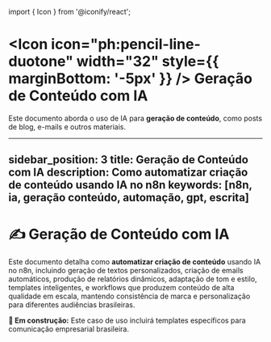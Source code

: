 import { Icon } from '@iconify/react';

# <Icon icon="ph:pencil-line-duotone" width="32" style={{ marginBottom: '-5px' }} /> Geração de Conteúdo com IA

Este documento aborda o uso de IA para **geração de conteúdo**, como posts de blog, e-mails e outros materiais.

---
sidebar_position: 3
title: Geração de Conteúdo com IA
description: Como automatizar criação de conteúdo usando IA no n8n
keywords: [n8n, ia, geração conteúdo, automação, gpt, escrita]
---

# ✍️ Geração de Conteúdo com IA

Este documento detalha como **automatizar criação de conteúdo** usando IA no n8n, incluindo geração de textos personalizados, criação de emails automáticos, produção de relatórios dinâmicos, adaptação de tom e estilo, templates inteligentes, e workflows que produzem conteúdo de alta qualidade em escala, mantendo consistência de marca e personalização para diferentes audiências brasileiras.

**🔄 Em construção:** Este caso de uso incluirá templates específicos para comunicação empresarial brasileira.
